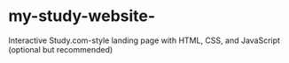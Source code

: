 # my-study-website-
Interactive Study.com-style landing page with HTML, CSS, and JavaScript (optional but recommended)
